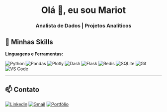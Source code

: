 <h1 align="center">Olá 👋, eu sou Mariot</h1>
<h3 align="center">Analista de Dados | Projetos Analíticos</h3>

## 🚀 Minhas Skills

**Linguagens e Ferramentas:**

![Python](https://img.shields.io/badge/-Python-05122A?style=flat&logo=python)
![Pandas](https://img.shields.io/badge/-Pandas-05122A?style=flat&logo=pandas)
![Plotly](https://img.shields.io/badge/-Plotly-05122A?style=flat&logo=plotly)
![Dash](https://img.shields.io/badge/-Dash-05122A?style=flat&logo=plotly)
![Flask](https://img.shields.io/badge/-Flask-05122A?style=flat&logo=flask)
![Redis](https://img.shields.io/badge/-Redis-05122A?style=flat&logo=redis)
![SQLite](https://img.shields.io/badge/-SQLite-05122A?style=flat&logo=sqlite)
![Git](https://img.shields.io/badge/-Git-05122A?style=flat&logo=git)
![VS Code](https://img.shields.io/badge/-VS%20Code-05122A?style=flat&logo=visual-studio-code)

---

## 📫 Contato

[![Linkedin](https://img.shields.io/badge/-LinkedIn-05122A?style=flat&logo=linkedin)](https://www.linkedin.com/in/eduardo-mariot/)
[![Gmail](https://img.shields.io/badge/-Email-05122A?style=flat&logo=gmail)](mailto:eduardo.mariot@gmail.com)
[![Portfólio](https://img.shields.io/badge/-Portfólio-05122A?style=flat&logo=notion&logoColor=white)](https://synapsi-portfolio.notion.site/Synapsi-Central-de-Projetos-Anal-ticos-1f74cefdea658062bb96feecf1e3339a?pvs=74)

